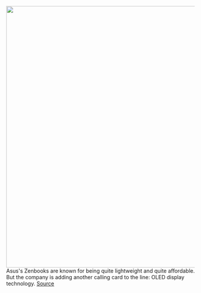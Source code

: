 <img src='https://cdn.vox-cdn.com/thumbor/VLjyu48bY4Qru7QJTGsvUB1YafA=/0x0:2000x2000/1200x800/filters:focal(840x840:1160x1160)/cdn.vox-cdn.com/uploads/chorus_image/image/69808610/Zenbook_14X_OLED_UX5400_Product_photo_Pine_Grey_Thin_and_light.0.png' width='700px' /><br/>
Asus's Zenbooks are known for being quite lightweight and quite affordable. But the company is adding another calling card to the line: OLED display technology.
<a href='https://www.theverge.com/2021/9/2/22652934/asus-zenbook-14x-oled-laptop-ultraportable-notebook-samsung-screen-display'> Source <a/>